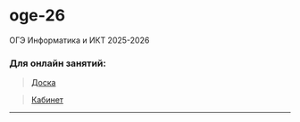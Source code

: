 # oge-26
ОГЭ Информатика и ИКТ 2025-2026

### Для онлайн занятий:  

> [Доска](https://board.vk.com/?uid=2db1e9bb-bd7d-429a-920c-dc3c867be675)  

> [Кабинет](https://telemost.yandex.ru/j/05787508074338)  

---  